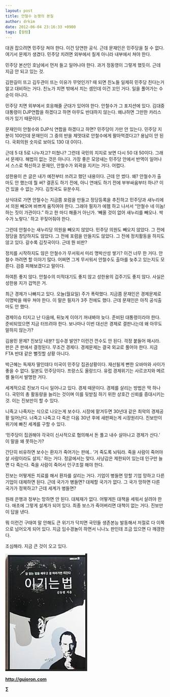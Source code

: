 ```yaml
---
layout: post
title: 안철수 논쟁의 본질
author: drkim
date: 2012-06-04 23:16:33 +0900
tags: [컬럼]
---
```

 대권 잡으려면 민주당 쳐야 한다. 이건 당연한 공식. 근데 문재인은 민주당을 칠 수 없다. 여기서 문제가 생겼다. 민주당 치려면 외부에서 칠게 아니라 내부에서 쳐야 한다. 
  
민주당 본산인 호남에서 먼저 들고 일어나야 한다. 과거 정동영이 그렇게 했듯이. 근데 지금 안 되고 있는 것. 
  
김한길이 뜨고 김두관이 뜨는 이유가 무엇인가? 때 되면 친노들 일제히 민주당 친다는거 알고 대비하는 거다. 친노가 치면 밖에서 치는 셈인데 이건 꼬인 거다. 일을 풀어가는 수순이 아니다. 
  
민주당 치면 외부에서 호응해줄 군대가 있어야 한다. 안철수가 그 포지션에 있다. 김대중 대통령이 DJP연합을 하겠다고 하면 아무도 반대하지 않는다. 왜냐하면 그만한 카리스마가 있기 때문이다. 
  
문재인이 안철수와 DJP식 연합을 하겠다고 하면? 민주당이 가만 안 있는다. 민주당 지분이 100인데 문재인이 그 중의 반을 제멋대로 안철수에게 팔아먹겠다고? 용납이 안 된다. 국회의원 숫자로 보아도 130 대 0이다. 
  
근데 5 대 5로 나누자고? 미쳤나? 그런데 국민의 지지로 보면 다시 50 대 50이다. 그래서 문제다. 해법이 없는 것은 아니다. 가장 좋은 모양새는 민주당 안에서 반역이 일어나서 스스로 혁신하고 문재인, 안철수가 외곽을 지키는 거다. 어렵다.
  
성한용이 쓴 글은 내가 예전부터 쓰려고 했던 내용이다. 근데 안 썼다. 왜? 안철수가 출마도 안 했는데 뭘 써? 결혼도 하기 전에, 아니 연애도 하기 전에 부부싸움부터 하나? 이건 있을 수 없는 거다. 김칫국도 유분수지. 
  
상식대로 가면 안철수는 지금쯤 포럼을 만들고 정당등록을 추진하고 민주당과 새누리에서 의원 빼오며 바쁘게 움직여야 한다. 그래야 필자가 에헴 하고 나서서 “안철수 네 이놈! 하는 짓이 가관이다.” 하고 한 마디 해줄거 아닌가. ‘빼올 것이 없어 새누리를 빼오나. 싹수가 노랗다.’ 하고 꾸짖어줘야 한다. 
  
그런데 안철수는 새누리당 의원을 빼오지 않았다. 민주당 의원도 빼오지 않았다. 그 전에 정당을 창당하지도 않았다. 그 전에 포럼을 만들지도 않았다. 그 전에 정치활동을 하지도 않고 있다. 갈수록 김칫국이다. 근데 뭔 비판? 
  
정치를 시작하지도 않은 안철수가 무서워서 미리 명박산성 쌓기? 이건 너무 한 거다. 안철수 까려면 할 이야기 많다. 어쩌면 그게 무서워서 안철수도 출마를 늦추고 있는지도 모른다. 검증 피해보겠다고 말이다. 
  
하여튼 좋지 않다. 안철수의 미적대기도 좋지 않고 성한용의 겁주기도 좋지 않다. 사실은 성한용 지가 겁먹은 거. 
  
최근 경제가 나빠지고 있다. 오늘(월요일) 주가 폭락했다. 지금쯤 문재인은 경제문제로 이명박을 매우 쳐야 한다. 이 말은 필자가 3주 전에도 했다. 근데 문재인은 아직 공식출마도 안 했다. 
  
경제이슈 터지고 난 다음에, 뒤늦게 이야기 꺼내봐야 늦다. 준비된 대통령이라야 한다. 준비되었으면 지금 터뜨려야 한다. 보나마나 이번 대선은 경제로 결판나는데 왜 아무도 말하지 않는가? 
  
김용민 문제? 진보당 내분? 임수경 발언? 이런건 껀수도 안 된다. 걱정 붙들어 매시라. 판은 큰 판에서 결정된다. 무조건 경제다. 경제문제는 결국 외교로 풀어야 한다. 지금 FTA 반대 같은 뻘짓할 상황 아니다. 
  
박근혜는 독재자 딸인데다 미국이 민주당 집권상황이다. 재선될게 뻔한 오바마와 사이가 좋을 수 없다. 일본도 민주당이다. 프랑스도 올랑드다. 유럽 경제위기는 사르코지와 메르켈 둘이서 발명한 거다. 
  
세계적으로 진보가 다시 일어나고 있다. 경제 때문이다. 경제를 살리는 방법은 딱 하나다. 국민의 총 활동량을 늘리는 것이며 이를 뒷받침 하기 위한 상호간 신뢰를 증대시키는 것. 이는 진보만이 할 수 있다. 
  
니죽고 나죽자는 식으로 나오는게 보수다. 시장에 맡겨두면 30년대 같은 최악의 경제공황 일어난다. 너죽고 나죽고 다 죽은 다음 30년 후에 새판짜는게 시장원리다. 진보만이 위기에 빠진 세계를 구할 수 있다. 
  
‘민주당이 집권해야 각국이 신사적으로 협의해서 돈 풀고 내수 살아나고 경제가 산다.’ 이 말을 왜 못하는가? 
  
간단히 비유하면 보수는 환자가 죽어가는 판에.. ‘거 죽도록 놔둬라. 죽을 사람이 죽어야 살 사람이라도 살지.’ 하는 거다. 정글에서는 맞다. 사냥감은 제한되어 있는데 인구만 늘면 다 죽는다. 죽을 사람이 죽어서 인구조절 해야 한다. 
  
진보는 어떻게든 치료를 해서 환자를 살리는 거다. 기업이 병들면 망할 기업 망하고 다른 기업이 대체하면 된다. 근데 국가가 병들면? 대체할 국가가 없다. 그 국가 망하면 다른 국가가 정복하고? 근데 세계가 병들면? 
  
원래 은행과 정부는 망하면 안 된다. 대체재가 없다. 어떻게든 대책을 세워서 살려야 한다. 애초에 그렇게 설계가 되어 있다. 최종 보스가 죽어버리면 대책이 없는 거다. 진보만이 답을 낸다.
  
뭐 이런건 구태여 말 안해도 큰 위기가 닥치면 국민들 생존본능 발동해서 저절로 다 이쪽으로 넘어오게 되어 있다. 지금 임수경놀이 하면서 니나노 판인데 조금 있으면 다 깨갱한다. 
  
조심해라. 지금 큰 것이 오고 있다.

  










![](/files/attach/images/199/290/248/123456.JPG)







**http://gujoron.com**  


**∑**